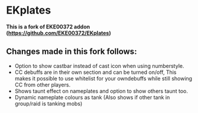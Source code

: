 # EKplates #

**This is a fork of EKE00372 addon (https://github.com/EKE00372/EKplates)**

## Changes made in this fork follows: ##
* Option to show castbar instead of cast icon when using numberstyle.
* CC debuffs are in their own section and can be turned on/off, This makes it possible to use whitelist for your owndebuffs while still showing CC from other players.
* Shows taunt effect on nameplates and option to show others taunt too.
* Dynamic nameplate colours as tank (Also shows if other tank in group/raid is tanking mobs)
